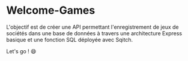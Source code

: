 # Welcome-Games

L'objectif est de créer une API permettant l'enregistrement de jeux de sociétés dans une base de données à travers une architecture Express basique et une fonction SQL déployée avec Sqitch.

Let's go ! 😄
